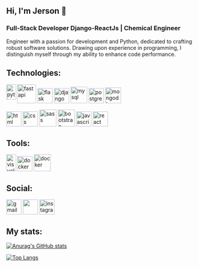 ## Hi, I'm Jerson 👋
### Full-Stack Developer Django-ReactJs | Chemical Engineer

Engineer with a passion for development and Python, dedicated to crafting robust software solutions. Drawing upon experience in programming, I distinguish myself through my ability to enhance code performance.

## Technologies:
<img align= "left" src='https://cdn.jsdelivr.net/gh/devicons/devicon/icons/python/python-original.svg' alt='python' width= "26px" height='40'> <img src="https://cdn.jsdelivr.net/gh/devicons/devicon/icons/fastapi/fastapi-original-wordmark.svg" alt='fastapi' height='50'/> <img src="https://cdn.jsdelivr.net/gh/devicons/devicon/icons/flask/flask-original.svg" alt='flask' height='40'/> <img src='https://cdn.jsdelivr.net/gh/devicons/devicon/icons/django/django-plain.svg' alt='django' height='40'> <img src='https://cdn.jsdelivr.net/gh/devicons/devicon/icons/mysql/mysql-original-wordmark.svg' alt='mysql' height='44'> <img src='https://cdn.jsdelivr.net/gh/devicons/devicon/icons/postgresql/postgresql-original.svg' alt='postgre' height='40'>  <img src='https://cdn.jsdelivr.net/gh/devicons/devicon/icons/mongodb/mongodb-original-wordmark.svg' alt='mongodb' height='42'>

<img src='https://cdn.jsdelivr.net/gh/devicons/devicon/icons/html5/html5-original.svg' alt='html' height='40'> <img src='https://cdn.jsdelivr.net/gh/devicons/devicon/icons/css3/css3-original.svg' alt='css' height='40'> <img src="https://cdn.jsdelivr.net/gh/devicons/devicon/icons/sass/sass-original.svg" alt='sass' height='45' /> <img src='https://cdn.jsdelivr.net/gh/devicons/devicon/icons/bootstrap/bootstrap-original.svg' alt='bootstrap' height='45'> <img src='https://cdn.jsdelivr.net/gh/devicons/devicon/icons/javascript/javascript-original.svg' alt='javascript' height='40'> <img src='https://cdn.jsdelivr.net/gh/devicons/devicon/icons/react/react-original.svg' alt='react' height='40'>

## Tools:
<img align= "left" src='https://cdn.jsdelivr.net/gh/devicons/devicon/icons/vscode/vscode-original.svg' alt='visual studio code' width= "26px" height='45'> <img src="https://cdn.jsdelivr.net/gh/devicons/devicon/icons/git/git-plain.svg" alt='docker' height='40'/> <img src="https://cdn.jsdelivr.net/gh/devicons/devicon/icons/docker/docker-original-wordmark.svg" alt='docker' height='45'/>



## Social:

[<img src='https://img.shields.io/badge/Gmail-D14836?style=for-the-badge&logo=gmail&logoColor=white' alt='gmail' height='40'>](mailto:jerson.mosquera.p@gmail.com)   [<img src='https://img.shields.io/badge/LinkedIn-0077B5?style=for-the-badge&logo=linkedin&logoColor=white' height='40'>](https://www.linkedin.com/in/jerson-mosquera-pretelt-623507a2/) [<img src='https://img.shields.io/badge/Instagram-E4405F?style=for-the-badge&logo=instagram&logoColor=white' alt='instagram' height='40'>](https://www.instagram.com/jemos26/)

## My stats:

[![Anurag's GitHub stats](https://github-readme-stats.vercel.app/api?username=jemosdev&theme=tokyonight)](https://github.com/anuraghazra/github-readme-stats)


[![Top Langs](https://github-readme-stats.vercel.app/api/top-langs/?username=jemosdev&layout=compact&theme=tokyonight)](https://github.com/anuraghazra/github-readme-stats)
